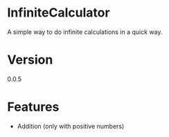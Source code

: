 # InfiniteCalculator
A simple way to do infinite calculations in a quick way.

# Version

0.0.5

# Features

- Addition (only with positive numbers)
